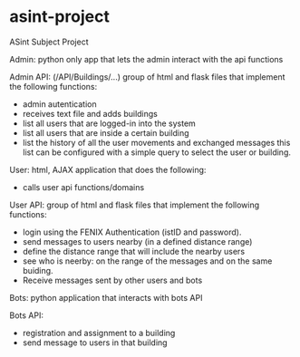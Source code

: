 # asint-project
ASint Subject Project

Admin:
    python only app that lets the admin interact with the api functions

Admin API: (/API/Buildings/...)
    group of html and flask files that implement the following functions:

- admin autentication
- receives text file and adds buildings
- list all users that are logged-in into the system
- list all users that are inside a certain building
- list the history of all the user movements and exchanged messages this list can be configured
with a simple query to select the user or building.

User: 
    html, AJAX application that does the following:

- calls user api functions/domains

User API: 
    group of html and flask files that implement the following functions:

- login using the FENIX Authentication (istID and password).
- send messages to users nearby (in a defined distance range)
- define the distance range that will include the nearby users
- see who is neerby: on the range of the messages and on the same buiding.
- Receive messages sent by other users and bots


Bots:
    python application that interacts with bots API

Bots API:

- registration and assignment to a building
- send message to users in that building

